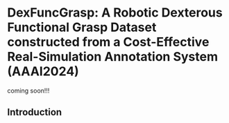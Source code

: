 # DexFuncGrasp: A Robotic Dexterous Functional Grasp Dataset constructed from a Cost-Effective Real-Simulation Annotation System (AAAI2024)
coming soon!!!
<!--img src="method-pipeline.png" width="840px"-->
## Introduction
